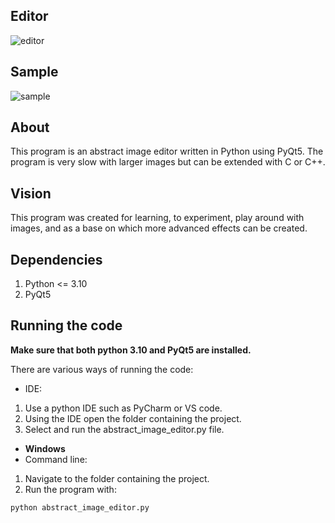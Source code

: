 ## Editor

![editor](https://user-images.githubusercontent.com/86565212/201485768-70e98846-4187-4bb9-95bd-9e9ef026865f.jpg)

## Sample

![sample](https://user-images.githubusercontent.com/86565212/201484188-b0629da3-f7a3-40b3-a6b0-e88479566168.jpg)

## About

This program is an abstract image editor written in Python using PyQt5.
The program is very slow with larger images but can be extended with C or C++.

## Vision

This program was created for learning, to experiment, play around with images, and
as a base on which more advanced effects can be created.

## Dependencies

1. Python <= 3.10
2. PyQt5

## Running the code

**Make sure that both python 3.10 and PyQt5 are installed.**

There are various ways of running the code:

* IDE:
1. Use a python IDE such as PyCharm or VS code.
2. Using the IDE open the folder containing the project.
2. Select and run the abstract_image_editor.py file.

* **Windows**
* Command line:
1. Navigate to the folder containing the project.
2. Run the program with: 
  ~~~~
  python abstract_image_editor.py
  ~~~~
      
